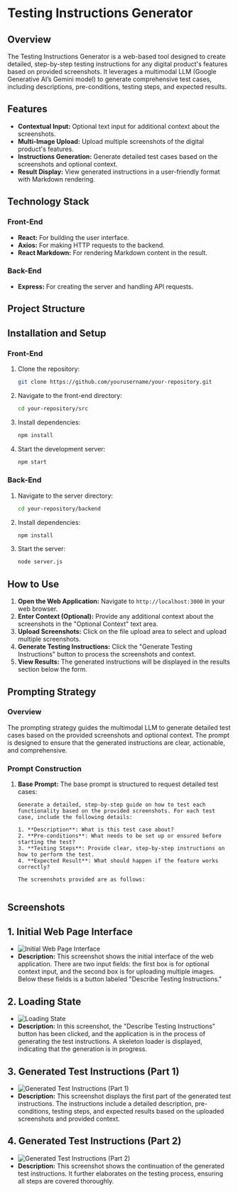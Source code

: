 # Testing Instructions Generator

## Overview
The Testing Instructions Generator is a web-based tool designed to create detailed, step-by-step testing instructions for any digital product's features based on provided screenshots. It leverages a multimodal LLM (Google Generative AI’s Gemini model) to generate comprehensive test cases, including descriptions, pre-conditions, testing steps, and expected results.

## Features
- **Contextual Input:** Optional text input for additional context about the screenshots.
- **Multi-Image Upload:** Upload multiple screenshots of the digital product's features.
- **Instructions Generation:** Generate detailed test cases based on the screenshots and optional context.
- **Result Display:** View generated instructions in a user-friendly format with Markdown rendering.

## Technology Stack

### Front-End
- **React:** For building the user interface.
- **Axios:** For making HTTP requests to the backend.
- **React Markdown:** For rendering Markdown content in the result.

### Back-End
- **Express:** For creating the server and handling API requests.
  

## Project Structure


## Installation and Setup

### Front-End
1. Clone the repository:
    ```bash
    git clone https://github.com/yourusername/your-repository.git
    ```
2. Navigate to the front-end directory:
    ```bash
    cd your-repository/src
    ```
3. Install dependencies:
    ```bash
    npm install
    ```
4. Start the development server:
    ```bash
    npm start
    ```

### Back-End
1. Navigate to the server directory:
    ```bash
    cd your-repository/backend
    ```
2. Install dependencies:
    ```bash
    npm install
    ```
3. Start the server:
    ```bash
    node server.js
    ```


## How to Use

1. **Open the Web Application:** Navigate to `http://localhost:3000` in your web browser.
2. **Enter Context (Optional):** Provide any additional context about the screenshots in the "Optional Context" text area.
3. **Upload Screenshots:** Click on the file upload area to select and upload multiple screenshots.
4. **Generate Testing Instructions:** Click the "Generate Testing Instructions" button to process the screenshots and context.
5. **View Results:** The generated instructions will be displayed in the results section below the form.


## Prompting Strategy

### Overview
The prompting strategy guides the multimodal LLM to generate detailed test cases based on the provided screenshots and optional context. The prompt is designed to ensure that the generated instructions are clear, actionable, and comprehensive.

### Prompt Construction

1. **Base Prompt:**
   The base prompt is structured to request detailed test cases:
   ```text
   Generate a detailed, step-by-step guide on how to test each functionality based on the provided screenshots. For each test case, include the following details:
   
   1. **Description**: What is this test case about?
   2. **Pre-conditions**: What needs to be set up or ensured before starting the test?
   3. **Testing Steps**: Provide clear, step-by-step instructions on how to perform the test.
   4. **Expected Result**: What should happen if the feature works correctly?
   
   The screenshots provided are as follows:


## Screenshots

## 1. Initial Web Page Interface
- ![Initial Web Page Interface](https://github.com/user-attachments/assets/178a4d76-6f80-45a3-961d-56efd99f108f)
- **Description:** This screenshot shows the initial interface of the web application. There are two input fields: the first box is for optional context input, and the second box is for uploading multiple images. Below these fields is a button labeled "Describe Testing Instructions."

## 2. Loading State
- ![Loading State](https://github.com/user-attachments/assets/1d0873d1-a890-4108-b756-fa82c3446526)
- **Description:** In this screenshot, the "Describe Testing Instructions" button has been clicked, and the application is in the process of generating the test instructions. A skeleton loader is displayed, indicating that the generation is in progress.

## 3. Generated Test Instructions (Part 1)
- ![Generated Test Instructions (Part 1)](https://github.com/user-attachments/assets/809397ee-0ec0-4869-9321-e747b201dddf)
- **Description:** This screenshot displays the first part of the generated test instructions. The instructions include a detailed description, pre-conditions, testing steps, and expected results based on the uploaded screenshots and provided context.

## 4. Generated Test Instructions (Part 2)
- ![Generated Test Instructions (Part 2)](https://github.com/user-attachments/assets/a7762ad4-f019-4239-a113-f6c462587ed7)
- **Description:** This screenshot shows the continuation of the generated test instructions. It further elaborates on the testing process, ensuring all steps are covered thoroughly.







